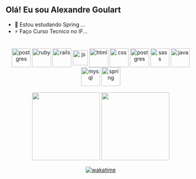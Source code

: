 ## Olá! Eu sou Alexandre Goulart

- 🌱 Estou estudando Spring ...
- ⚡ Faço Curso Tecnico no IF...


<div align="center" style="display: inline_block"><br>
  <img align="center" alt="postgres" height="50" width="50" src="https://cdn.jsdelivr.net/gh/devicons/devicon/icons/linux/linux-original.svg">
  <img align="center" alt="ruby" height="50" width="50" src="https://cdn.jsdelivr.net/gh/devicons/devicon/icons/ruby/ruby-plain-wordmark.svg">
  <img align="center" alt="rails" height="50" width="50" src="https://cdn.jsdelivr.net/gh/devicons/devicon/icons/rails/rails-plain-wordmark.svg">
  <img align="center" alt="js" height="40" width="40" src="https://cdn.jsdelivr.net/gh/devicons/devicon/icons/javascript/javascript-original.svg">
  <img align="center" alt="html" height="50" width="50" src="https://cdn.jsdelivr.net/gh/devicons/devicon/icons/html5/html5-plain-wordmark.svg">
  <img align="center" alt="css" height="50" width="50" src="https://cdn.jsdelivr.net/gh/devicons/devicon/icons/css3/css3-plain-wordmark.svg">
  <img align="center" alt="postgres" height="50" width="50" src="https://cdn.jsdelivr.net/gh/devicons/devicon/icons/postgresql/postgresql-plain-wordmark.svg">
  <img align="center" alt="sass" height="50" width="50" src="https://cdn.jsdelivr.net/gh/devicons/devicon/icons/sass/sass-original.svg" />   
  <img align="center" alt="java" height="50" width="50" src="https://cdn.jsdelivr.net/gh/devicons/devicon@latest/icons/java/java-original.svg" />
  <img align="center" alt="mysql" height="50" width="50" src="https://cdn.jsdelivr.net/gh/devicons/devicon@latest/icons/mysql/mysql-original.svg" />
  <img align="center" alt="spring" height="50" width="50" src="https://cdn.jsdelivr.net/gh/devicons/devicon@latest/icons/spring/spring-original.svg" />
          
          
          
          

</div><br>

<div align="center";">

  <img height="180em" src="https://github-readme-stats.vercel.app/api?username=AlexandreGoular&theme=react&show_icons=true&hide_border=true&count_private=true">

  <img height="180em" src="https://github-readme-stats.vercel.app/api/top-langs/?username=AlexandreGoular&theme=react&show_icons=true&hide_border=true&layout=compact">
 
</div>

<div align="center";>



[![wakatime](https://wakatime.com/badge/user/018cf0c0-80bb-435c-ba5b-49593f6d4d93.svg)](https://wakatime.com/@018cf0c0-80bb-435c-ba5b-49593f6d4d93)

</div>

